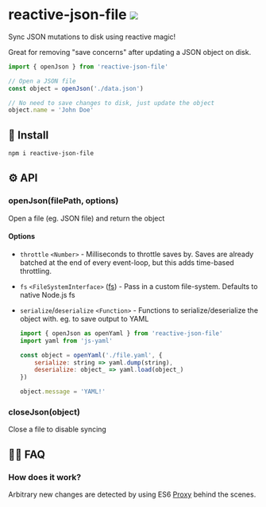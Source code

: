 # reactive-json-file <a href="https://npm.im/reactive-json-file"><img src="https://badgen.net/npm/v/reactive-json-file"></a>

Sync JSON mutations to disk using reactive magic!

Great for removing "save concerns" after updating a JSON object on disk.

```js
import { openJson } from 'reactive-json-file'

// Open a JSON file
const object = openJson('./data.json')

// No need to save changes to disk, just update the object
object.name = 'John Doe'
```

## :rocket: Install
```sh
npm i reactive-json-file
```

## ⚙️ API
### openJson(filePath, options)
Open a file (eg. JSON file) and return the object

#### Options
- `throttle` `<Number>` - Milliseconds to throttle saves by. Saves are already batched at the end of every event-loop, but this adds time-based throttling.
- `fs` `<FileSystemInterface>` ([fs](https://nodejs.org/api/fs.html)) - Pass in a custom file-system. Defaults to native Node.js fs
- `serialize`/`deserialize` `<Function>` - Functions to serialize/deserialize the object with. eg. to save output to YAML

    ```js
    import { openJson as openYaml } from 'reactive-json-file'
    import yaml from 'js-yaml'

    const object = openYaml('./file.yaml', {
        serialize: string => yaml.dump(string),
        deserialize: object_ => yaml.load(object_)
    })

    object.message = 'YAML!'
    ```

### closeJson(object)
Close a file to disable syncing

## 🙋‍♀️ FAQ

### How does it work?
Arbitrary new changes are detected by using ES6 [Proxy](https://developer.mozilla.org/en-US/docs/Web/JavaScript/Reference/Global_Objects/Proxy) behind the scenes.
